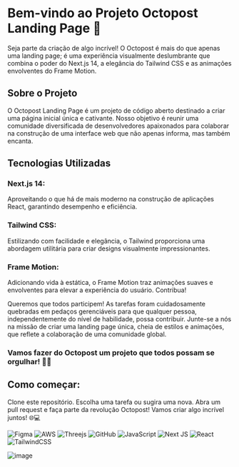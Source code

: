 # Bem-vindo ao Projeto Octopost Landing Page 🚀

Seja parte da criação de algo incrível! O Octopost é mais do que apenas uma landing page; é uma experiência visualmente deslumbrante que combina o poder do Next.js 14, a elegância do Tailwind CSS e as animações envolventes do Frame Motion.

## Sobre o Projeto
O Octopost Landing Page é um projeto de código aberto destinado a criar uma página inicial única e cativante. Nosso objetivo é reunir uma comunidade diversificada de desenvolvedores apaixonados para colaborar na construção de uma interface web que não apenas informa, mas também encanta.

## Tecnologias Utilizadas
### Next.js 14:
 Aproveitando o que há de mais moderno na construção de aplicações React, garantindo desempenho e eficiência.
### Tailwind CSS:
 Estilizando com facilidade e elegância, o Tailwind proporciona uma abordagem utilitária para criar designs visualmente impressionantes.
### Frame Motion:
 Adicionando vida à estática, o Frame Motion traz animações suaves e envolventes para elevar a experiência do usuário.
Contribua!

Queremos que todos participem! As tarefas foram cuidadosamente quebradas em pedaços gerenciáveis para que qualquer pessoa, independentemente do nível de habilidade, possa contribuir. Junte-se a nós na missão de criar uma landing page única, cheia de estilos e animações, que reflete a colaboração de uma comunidade global.

### Vamos fazer do Octopost um projeto que todos possam se orgulhar! 🐙✨

## Como começar:

Clone este repositório.
Escolha uma tarefa ou sugira uma nova.
Abra um pull request e faça parte da revolução Octopost!
Vamos criar algo incrível juntos! 🌐💻


![Figma](https://img.shields.io/badge/figma-%238A2BE2.svg?style=for-the-badge&logo=figma&logoColor=white)
![AWS](https://img.shields.io/badge/AWS-%238A2BE2.svg?style=for-the-badge&logo=amazon-aws&logoColor=white)
![Threejs](https://img.shields.io/badge/threejs-black?style=for-the-badge&logo=three.js&logoColor=white)
![GitHub](https://img.shields.io/badge/github-%238A2BE2.svg?style=for-the-badge&logo=github&logoColor=white)
![JavaScript](https://img.shields.io/badge/javascript-%238A2BE2.svg?style=for-the-badge&logo=javascript&logoColor=%23F7DF1E)
![Next JS](https://img.shields.io/badge/Next-black?style=for-the-badge&logo=next.js&logoColor=white)
![React](https://img.shields.io/badge/react-%238A2BE2.svg?style=for-the-badge&logo=react&logoColor=%2361DAFB)
![TailwindCSS](https://img.shields.io/badge/tailwindcss-%238A2BE2.svg?style=for-the-badge&logo=tailwind-css&logoColor=white)



![image](https://github.com/devhatt/octopost-lp/assets/17785028/4ea49a0f-9567-4ec8-a014-1c6c42b65ad7)

